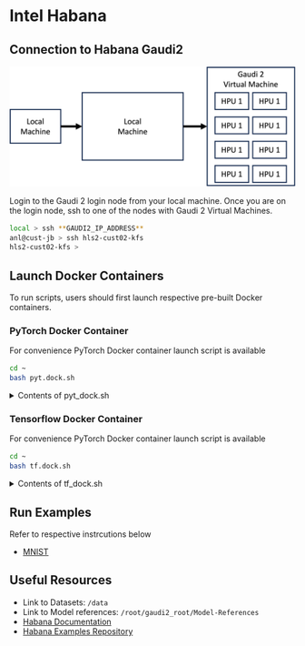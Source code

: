 # Intel Habana  

## Connection to Habana Gaudi2

![Gaudi2 connection diagram](./habana-connection-diagram.png)

Login to the Gaudi 2 login node from your local machine.
Once you are on the login node, ssh to one of the nodes with Gaudi 2 Virtual Machines.

```bash
local > ssh **GAUDI2_IP_ADDRESS**
anl@cust-jb > ssh hls2-cust02-kfs
hls2-cust02-kfs > 
```

## Launch Docker Containers  

To run scripts, users should first launch respective pre-built Docker containers. 

### PyTorch Docker Container

For convenience PyTorch Docker container launch script is available 
```bash
cd ~
bash pyt.dock.sh
```

<details>
  <summary>Contents of pyt_dock.sh</summary>

  ```bash
    #!/bin/bash

    docker ps | grep -wq pytorch_gaudi2 2>/dev/null
    if [ $? == 0 ]; then
    docker stop pytorch_gaudi2
    sleep 2
    fi

    #home_dir=`echo $HOME | cut -f4 -d'/'`
    home_dir="/home/anl"

    docker run -it --runtime=habana -e HABANA_VISIBLE_DEVICES=all -e OMPI_MCA_btl_vader_single_copy_mechanism=none --rm --cap-add=sys_nice --net=host --ipc=host \
    -v ${home_dir}/gaudi2_root/Model-References/:/root/Model-References \
    -v ${home_dir}/gaudi2_root/:/root/gaudi2_root -v /software/data/:/software/data/\
    -v /data:/data/ --name pytorch_gaudi2 --workdir=/root/gaudi2_root \
    vault.habana.ai/gaudi-docker/1.11.0/ubuntu20.04/habanalabs/pytorch-installer-2.0.1:latest
  ```
</details>

### Tensorflow Docker Container

For convenience PyTorch Docker container launch script is available 
```bash
cd ~
bash tf.dock.sh
```
<details>
  <summary>Contents of tf_dock.sh</summary>

  ```bash
    #!/bin/bash

    docker ps | grep -wq tf_gaudi2 2>/dev/null
    if [ $? == 0 ]; then
    docker stop tf_gaudi2
    sleep 2
    fi

    #home_dir=`echo $HOME | cut -f4 -d'/'`
    home_dir="/home/anl"

    docker run -it --runtime=habana -e HABANA_VISIBLE_DEVICES=all -e OMPI_MCA_btl_vader_single_copy_mechanism=none --rm --cap-add=sys_nice \
    --net=host -v /data:/data/ \
    -v ${home_dir}/gaudi2_root/Model-References:/root/Model-References \
    -v ${home_dir}/gaudi2_root/:/root/gaudi2_root --name tf_gaudi2 --workdir=/root/gaudi2_root \
    vault.habana.ai/gaudi-docker/1.8.0/ubuntu20.04/habanalabs/tensorflow-installer-tf-cpu-2.11.0:latest
  ```
</details>


## Run Examples

Refer to respective instrcutions below 
* [MNIST](./mnist.md)


## Useful Resources 

* Link to Datasets: `/data`
* Link to Model references: `/root/gaudi2_root/Model-References`
* [Habana Documentation](https://docs.habana.ai/en/latest/)
* [Habana Examples Repository](https://github.com/HabanaAI/Model-References)

